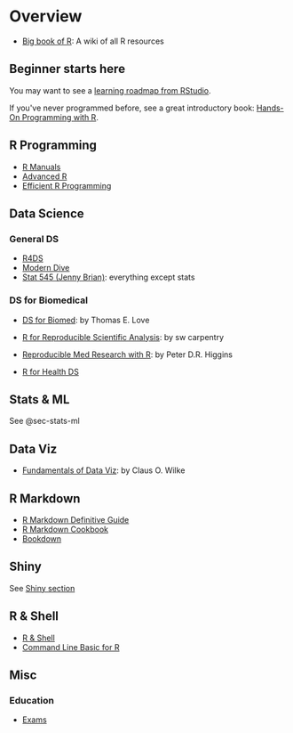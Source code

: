 # Overview

-   [Big book of R](https://www.bigbookofr.com): A wiki of all R resources

## Beginner starts here

You may want to see a [learning roadmap from RStudio](https://education.rstudio.com/learn/beginner/).

If you've never programmed before, see a great introductory book: [Hands-On Programming with R](https://rstudio-education.github.io/hopr/).

## R Programming

-   [R Manuals](https://rstudio.github.io/r-manuals/)
-   [Advanced R](https://adv-r.hadley.nz)
-   [Efficient R Programming](https://csgillespie.github.io/efficientR/introduction.html)

## Data Science

### General DS

-   [R4DS](https://r4ds.had.co.nz)
-   [Modern Dive](https://moderndive.netlify.app/1-getting-started.html)
-   [Stat 545 (Jenny Brian)](https://stat545.com): everything except stats

### DS for Biomedical

-   [DS for Biomed](https://thomaselove.github.io/432-notes/index.html): by Thomas E. Love

-   [R for Reproducible Scientific Analysis](https://swcarpentry.github.io/r-novice-gapminder/): by sw carpentry

-   [Reproducible Med Research with R](https://bookdown.org/pdr_higgins/rmrwr/): by Peter D.R. Higgins

-   [R for Health DS](https://argoshare.is.ed.ac.uk/healthyr_book/)

## Stats & ML

See @sec-stats-ml

## Data Viz

-   [Fundamentals of Data Viz](https://clauswilke.com/dataviz/): by Claus O. Wilke

## R Markdown

-   [R Markdown Definitive Guide](https://bookdown.org/yihui/rmarkdown/)
-   [R Markdown Cookbook](https://bookdown.org/yihui/rmarkdown-cookbook/)
-   [Bookdown](https://bookdown.org)

## Shiny

See [Shiny section](./app.md)

## R & Shell

-   [R & Shell](https://bash-intro.rsquaredacademy.com)
-   [Command Line Basic for R](https://bash-intro.rsquaredacademy.com)

## Misc

### Education

-   [Exams](http://www.r-exams.org)
